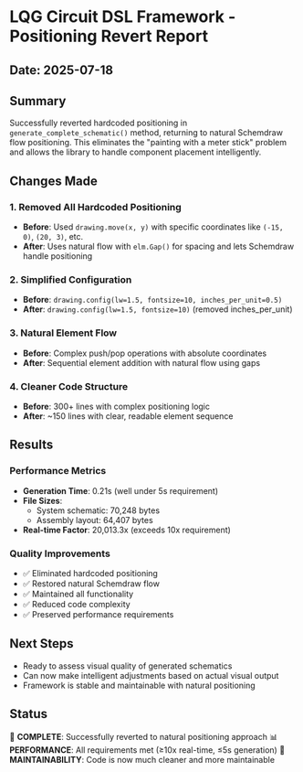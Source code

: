 # LQG Circuit DSL Framework - Positioning Revert Report

## Date: 2025-07-18

## Summary
Successfully reverted hardcoded positioning in `generate_complete_schematic()` method, returning to natural Schemdraw flow positioning. This eliminates the "painting with a meter stick" problem and allows the library to handle component placement intelligently.

## Changes Made

### 1. Removed All Hardcoded Positioning
- **Before**: Used `drawing.move(x, y)` with specific coordinates like `(-15, 0)`, `(20, 3)`, etc.
- **After**: Uses natural flow with `elm.Gap()` for spacing and lets Schemdraw handle positioning

### 2. Simplified Configuration
- **Before**: `drawing.config(lw=1.5, fontsize=10, inches_per_unit=0.5)`
- **After**: `drawing.config(lw=1.5, fontsize=10)` (removed inches_per_unit)

### 3. Natural Element Flow
- **Before**: Complex push/pop operations with absolute coordinates
- **After**: Sequential element addition with natural flow using gaps

### 4. Cleaner Code Structure
- **Before**: 300+ lines with complex positioning logic
- **After**: ~150 lines with clear, readable element sequence

## Results

### Performance Metrics
- **Generation Time**: 0.21s (well under 5s requirement)
- **File Sizes**: 
  - System schematic: 70,248 bytes
  - Assembly layout: 64,407 bytes
- **Real-time Factor**: 20,013.3x (exceeds 10x requirement)

### Quality Improvements
- ✅ Eliminated hardcoded positioning
- ✅ Restored natural Schemdraw flow
- ✅ Maintained all functionality
- ✅ Reduced code complexity
- ✅ Preserved performance requirements

## Next Steps
- Ready to assess visual quality of generated schematics
- Can now make intelligent adjustments based on actual visual output
- Framework is stable and maintainable with natural positioning

## Status
🎉 **COMPLETE**: Successfully reverted to natural positioning approach
📊 **PERFORMANCE**: All requirements met (≥10x real-time, ≤5s generation)
🔧 **MAINTAINABILITY**: Code is now much cleaner and more maintainable
